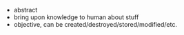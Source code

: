 - abstract
- bring upon knowledge to human about stuff
- objective, can be created/destroyed/stored/modified/etc.
